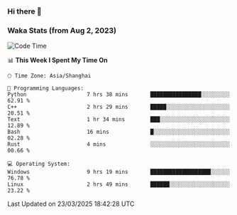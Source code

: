 ### Hi there 👋

### Waka Stats (from Aug 2, 2023)

<!--START_SECTION:waka-->
![Code Time](http://img.shields.io/badge/Code%20Time-725%20hrs%2059%20mins-blue)

📊 **This Week I Spent My Time On** 

```text
🕑︎ Time Zone: Asia/Shanghai

💬 Programming Languages: 
Python                   7 hrs 38 mins       ████████████████░░░░░░░░░   62.91 % 
C++                      2 hrs 29 mins       █████░░░░░░░░░░░░░░░░░░░░   20.51 % 
Text                     1 hr 34 mins        ███░░░░░░░░░░░░░░░░░░░░░░   12.89 % 
Bash                     16 mins             █░░░░░░░░░░░░░░░░░░░░░░░░   02.28 % 
Rust                     4 mins              ░░░░░░░░░░░░░░░░░░░░░░░░░   00.66 % 

💻 Operating System: 
Windows                  9 hrs 19 mins       ███████████████████░░░░░░   76.78 % 
Linux                    2 hrs 49 mins       ██████░░░░░░░░░░░░░░░░░░░   23.22 % 
```


 Last Updated on 23/03/2025 18:42:28 UTC
<!--END_SECTION:waka-->
